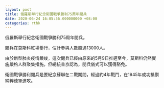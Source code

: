```yaml
---
layout: post
title: 俄羅斯舉行紀念衛國戰爭勝利75周年閱兵
date: 2020-06-24 16:05:56.000000000 +08:00
categories: rthk
---
```


俄羅斯舉行紀念衛國戰爭勝利75周年閱兵。

閱兵在莫斯科紅場舉行，估計參與人數超過13000人。

由於新型肺炎疫情嚴峻，這次閱兵已經由原來的5月9日推遲至今，莫斯科仍然實施嚴格人群聚集措施，但總統普京認為，閱兵儀式可以獲得豁免。

衛國戰爭勝利閱兵是要紀念蘇聯在二戰期間，經過約4年戰鬥，在1945年成功抵禦納粹德軍進攻。
